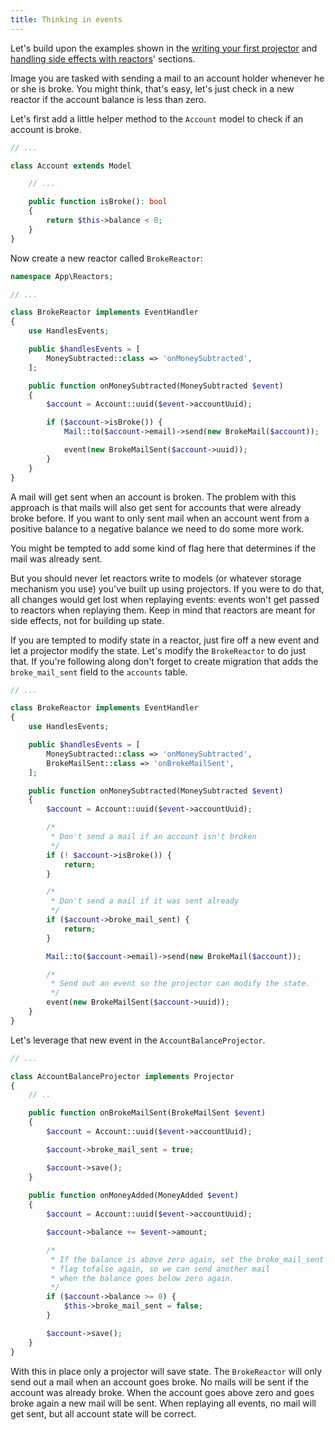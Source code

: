 ```yaml
---
title: Thinking in events
---
```


Let's build upon the examples shown in the [writing your first projector](/laravel-event-projector/v1/basic-usage/writing-your-first-projector) and [handling side effects with reactors](https://docs.spatie.be/laravel-event-projector/v1/basic-usage/handling-side-effects-using-reactors)' sections. 

Image you are tasked with sending a mail to an account holder whenever he or she is broke. You might think, that's easy, let's just check in a new reactor if the account balance is less than zero.

Let's first add a little helper method to the `Account` model to check if an account is broke.

```php
// ...

class Account extends Model

    // ...

    public function isBroke(): bool
    {
        return $this->balance < 0;
    }
}
```

Now create a new reactor called `BrokeReactor`:

```php
namespace App\Reactors;

// ...

class BrokeReactor implements EventHandler
{
    use HandlesEvents;

    public $handlesEvents = [
        MoneySubtracted::class => 'onMoneySubtracted',
    ];

    public function onMoneySubtracted(MoneySubtracted $event)
    {
        $account = Account::uuid($event->accountUuid);

        if ($account->isBroke()) {
            Mail::to($account->email)->send(new BrokeMail($account));

            event(new BrokeMailSent($account->uuid));
        }
    }
}
```

A mail will get sent when an account is broken. The problem with this approach is that mails will also get sent for accounts that were already broke before. If you want to only sent mail when an account went from a positive balance to a negative balance we need to do some more work.

You might be tempted to add some kind of flag here that determines if the mail was already sent.

But you should never let reactors write to models (or whatever storage mechanism you use) you've built up using projectors. If you were to do that, all changes would get lost when replaying events: events won't get passed to reactors when replaying them. Keep in mind that reactors are meant for side effects, not for building up state.

If you are tempted to modify state in a reactor, just fire off a new event and let a projector modify the state. Let's modify the `BrokeReactor` to do just that. If you're following along don't forget to create migration that adds the `broke_mail_sent` field to the `accounts` table.

```php
// ...

class BrokeReactor implements EventHandler
{
    use HandlesEvents;

    public $handlesEvents = [
        MoneySubtracted::class => 'onMoneySubtracted',
        BrokeMailSent::class => 'onBrokeMailSent',
    ];

    public function onMoneySubtracted(MoneySubtracted $event)
    {
        $account = Account::uuid($event->accountUuid);

        /*
         * Don't send a mail if an account isn't broken
         */
        if (! $account->isBroke()) {
            return;
        }

        /*
         * Don't send a mail if it was sent already
         */
        if ($account->broke_mail_sent) {
            return;
        }

        Mail::to($account->email)->send(new BrokeMail($account));

        /*
         * Send out an event so the projector can modify the state.
         */
        event(new BrokeMailSent($account->uuid));
    }
}
```

Let's leverage that new event in the `AccountBalanceProjector`. 

```php
// ...

class AccountBalanceProjector implements Projector
{
    // ..

    public function onBrokeMailSent(BrokeMailSent $event)
    {
        $account = Account::uuid($event->accountUuid);

        $account->broke_mail_sent = true;

        $account->save();
    }
    
    public function onMoneyAdded(MoneyAdded $event)
    {
        $account = Account::uuid($event->accountUuid);

        $account->balance += $event->amount;

        /*
         * If the balance is above zero again, set the broke_mail_sent
         * flag tofalse again, so we can send another mail
         * when the balance goes below zero again.
         */
        if ($account->balance >= 0) {
            $this->broke_mail_sent = false;
        }

        $account->save();
    }
}
```

With this in place only a projector will save state. The `BrokeReactor` will only send out a mail when an account goes broke. No mails will be sent if the account was already broke. When the account goes above zero and goes broke again a new mail will be sent.  When replaying all events, no mail will get sent, but all account state will be correct.
